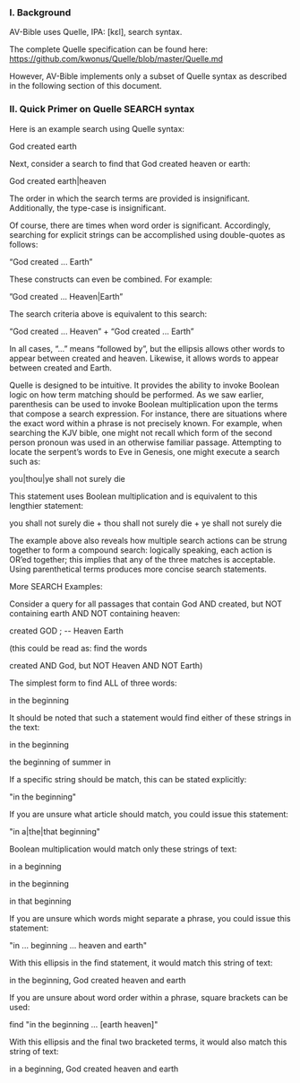 ### I. Background

AV-Bible uses Quelle, IPA: [kɛl], search syntax.

The complete Quelle specification can be found here:
https://github.com/kwonus/Quelle/blob/master/Quelle.md

However, AV-Bible implements only a subset of Quelle syntax as described in the following section of this document.

### II. Quick Primer on Quelle SEARCH syntax

Here is an example search using Quelle syntax:

God created earth

Next, consider a search to find that God created heaven or earth:

God created earth|heaven

The order in which the search terms are provided is insignificant. Additionally, the type-case is insignificant.

Of course, there are times when word order is significant. Accordingly, searching for explicit strings can be accomplished using double-quotes as follows:

“God created ... Earth”

These constructs can even be combined. For example:

”God created ... Heaven|Earth”

The search criteria above is equivalent to this search:

“God created ... Heaven” + “God created ... Earth”

In all cases, “...” means “followed by”, but the ellipsis allows other words to appear between created and heaven. Likewise, it allows words to appear between created and Earth.

Quelle is designed to be intuitive. It provides the ability to invoke Boolean logic on how term matching should be performed. As we saw earlier, parenthesis can be used to invoke Boolean multiplication upon the terms that compose a search expression. For instance, there are situations where the exact word within a phrase is not precisely known. For example, when searching the KJV bible, one might not recall which form of the second person pronoun was used in an otherwise familiar passage. Attempting to locate the serpent’s words to Eve in Genesis, one might execute a search such as:

you|thou|ye shall not surely die

This statement uses Boolean multiplication and is equivalent to this lengthier statement:

you shall not surely die + thou shall not surely die + ye shall not surely die

The example above also reveals how multiple search actions can be strung together to form a compound search: logically speaking, each action is OR’ed together; this implies that any of the three matches is acceptable. Using parenthetical terms produces more concise search statements.

More SEARCH Examples:

Consider a query for all passages that contain God AND created, but NOT containing earth AND NOT containing heaven:

created GOD ; -- Heaven Earth

(this could be read as: find the words

created AND God, but NOT Heaven AND NOT Earth)

The simplest form to find ALL of three words:

in the beginning

It should be noted that such a statement would find either of these strings in the text:

in the beginning

the beginning of summer in

If a specific string should be match, this can be stated explicitly:

"in the beginning"

If you are unsure what article should match, you could issue this statement:

"in a|the|that beginning"

Boolean multiplication would match only these strings of text:

in a beginning

in the beginning

in that beginning

If you are unsure which words might separate a phrase, you could issue this statement:

"in ... beginning … heaven and earth"

With this ellipsis in the find statement, it would match this string of text:

in the beginning, God created heaven and earth

If you are unsure about word order within a phrase, square brackets can be used:

find "in the beginning … [earth heaven]"

With this ellipsis and the final two bracketed terms, it would also match this string of text:

in a beginning, God created heaven and earth